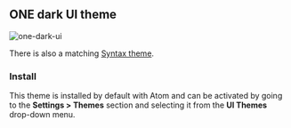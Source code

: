 ## ONE dark UI theme

![one-dark-ui](https://cloud.githubusercontent.com/assets/378023/5887665/e5ca740c-a421-11e4-94a2-0c25984fef3c.png)

There is also a matching [Syntax theme](https://atom.io/themes/one-dark-syntax).

### Install

This theme is installed by default with Atom and can be activated by going to the __Settings > Themes__ section and selecting it from the __UI Themes__ drop-down menu.
